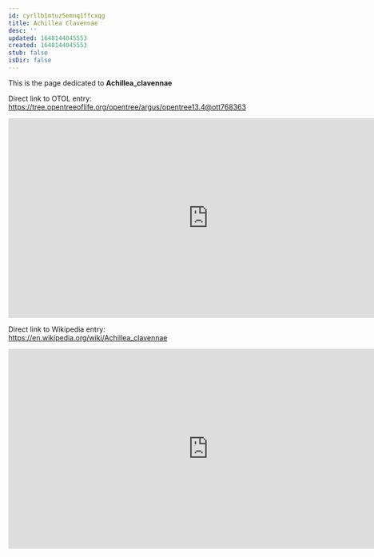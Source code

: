```yaml
---
id: cyrllb1mtuz5emnq1ffcxqg
title: Achillea Clavennae
desc: ''
updated: 1648144045553
created: 1648144045553
stub: false
isDir: false
---
```

This is the page dedicated to **Achillea_clavennae**


Direct link to OTOL entry: https://tree.opentreeoflife.org/opentree/argus/opentree13.4@ott768363



<html>
    <body>
    <iframe src="https://tree.opentreeoflife.org/opentree/argus/opentree13.4@ott768363"
    width="800" height="400" frameborder="0" allowfullscreen> </iframe>
    </body>
</html>
    


Direct link to Wikipedia entry: https://en.wikipedia.org/wiki/Achillea_clavennae



<html>
    <body>
    <iframe src="https://en.wikipedia.org/wiki/Achillea_clavennae"
    width="800" height="400" frameborder="0" allowfullscreen> </iframe>
    </body>
</html>
    
